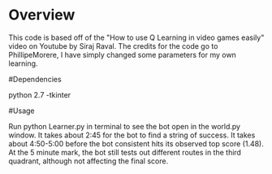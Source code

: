 # Overview

This code is based off of the "How to use Q Learning in video games easily" video on Youtube by Siraj Raval.
The credits for the code go to PhillipeMorere, I have simply changed some parameters for my own learning.

#Dependencies

python 2.7 -tkinter

#Usage

Run python Learner.py in terminal to see the bot open in the world.py window.
It takes about 2:45 for the bot to find a string of success.
It takes about 4:50-5:00 before the bot consistent hits its observed top score (1.48).
At the 5 minute mark, the bot still tests out different routes in the third quadrant, although not affecting the final score.




